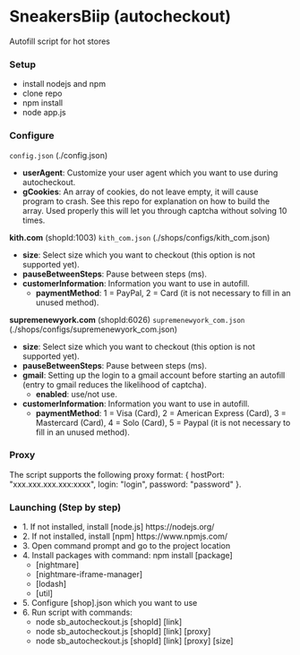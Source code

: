 # SneakersBiip (autocheckout)
Autofill script for hot stores

### Setup
* install nodejs and npm
* clone repo
* npm install
* node app.js

### Configure
`config.json` (./config.json)
* **userAgent**: Customize your user agent which you want to use during autocheckout.
* **gCookies**: An array of cookies, do not leave empty, it will cause program to crash. See this repo for explanation on how to build the array. Used properly this will let you through captcha without solving 10 times.

**kith.com** (shopId:1003)
`kith_com.json` (./shops/configs/kith_com.json)
* **size**: Select size which you want to checkout (this option is not supported yet).
* **pauseBetweenSteps**: Pause between steps (ms).
* **customerInformation**: Information you want to use in autofill.
  + **paymentMethod**: 1 = PayPal, 2 = Card (it is not necessary to fill in an unused method).

**supremenewyork.com** (shopId:6026)
`supremenewyork_com.json` (./shops/configs/supremenewyork_com.json)
* **size**: Select size which you want to checkout (this option is not supported yet).
* **pauseBetweenSteps**: Pause between steps (ms).
* **gmail**: Setting up the login to a gmail account before starting an autofill (entry to gmail reduces the likelihood of captcha).
  + **enabled**: use/not use.
* **customerInformation**: Information you want to use in autofill.
  + **paymentMethod**: 1 = Visa (Card), 2 = American Express (Card), 3 = Mastercard (Card), 4 = Solo (Card), 5 = Paypal (it is not necessary to fill in an unused method).
  
### Proxy
The script supports the following proxy format: { hostPort: "xxx.xxx.xxx.xxx:xxxx", login: "login", password: "password" }.

### Launching (Step by step)
<ul>
    <li>1. If not installed, install [node.js] https://nodejs.org/</li>
    <li>2. If not installed, install [npm] https://www.npmjs.com/</li>
    <li>3. Open command prompt and go to the project location</li>
    <li>4. Install packages with command: npm install [package]
    <ul>
        <li>[nightmare]</li>
        <li>[nightmare-iframe-manager]</li>
        <li>[lodash]</li>
        <li>[util]</li>
    </ul></li>
    <li>5. Configure [shop].json which you want to use</li>
    <li>6. Run script with commands: 
    <ul>
        <li>node sb_autocheckout.js [shopId] [link]</li>
        <li>node sb_autocheckout.js [shopId] [link] [proxy]</li>
        <li>node sb_autocheckout.js [shopId] [link] [proxy] [size]</li>
    </ul></li>
</ul>
